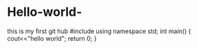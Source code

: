 # Hello-world-
this is my first git hub
#include<iostream>
using namespace std;
int main()
{
cout<<"hello world";
return 0;
}

